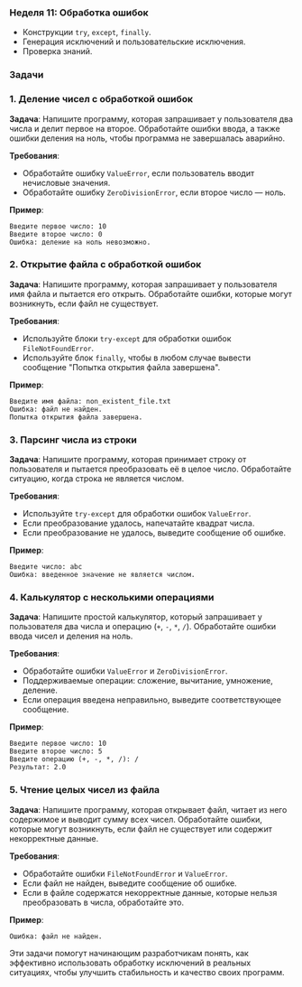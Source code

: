 ### Неделя 11: Обработка ошибок
- Конструкции `try`, `except`, `finally`.
- Генерация исключений и пользовательские исключения.
- Проверка знаний.


### Задачи

### 1. Деление чисел с обработкой ошибок
**Задача**: Напишите программу, которая запрашивает у пользователя два числа и делит первое на второе. Обработайте ошибки ввода, а также ошибки деления на ноль, чтобы программа не завершалась аварийно.

**Требования**:
- Обработайте ошибку `ValueError`, если пользователь вводит нечисловые значения.
- Обработайте ошибку `ZeroDivisionError`, если второе число — ноль.

**Пример**:
```
Введите первое число: 10
Введите второе число: 0
Ошибка: деление на ноль невозможно.
```

### 2. Открытие файла с обработкой ошибок
**Задача**: Напишите программу, которая запрашивает у пользователя имя файла и пытается его открыть. Обработайте ошибки, которые могут возникнуть, если файл не существует.

**Требования**:
- Используйте блоки `try-except` для обработки ошибок `FileNotFoundError`.
- Используйте блок `finally`, чтобы в любом случае вывести сообщение "Попытка открытия файла завершена".

**Пример**:
```
Введите имя файла: non_existent_file.txt
Ошибка: файл не найден.
Попытка открытия файла завершена.
```

### 3. Парсинг числа из строки
**Задача**: Напишите программу, которая принимает строку от пользователя и пытается преобразовать её в целое число. Обработайте ситуацию, когда строка не является числом.

**Требования**:
- Используйте `try-except` для обработки ошибок `ValueError`.
- Если преобразование удалось, напечатайте квадрат числа.
- Если преобразование не удалось, выведите сообщение об ошибке.

**Пример**:
```
Введите число: abc
Ошибка: введенное значение не является числом.
```

### 4. Калькулятор с несколькими операциями
**Задача**: Напишите простой калькулятор, который запрашивает у пользователя два числа и операцию (`+`, `-`, `*`, `/`). Обработайте ошибки ввода чисел и деления на ноль.

**Требования**:
- Обработайте ошибки `ValueError` и `ZeroDivisionError`.
- Поддерживаемые операции: сложение, вычитание, умножение, деление.
- Если операция введена неправильно, выведите соответствующее сообщение.

**Пример**:
```
Введите первое число: 10
Введите второе число: 5
Введите операцию (+, -, *, /): /
Результат: 2.0
```

### 5. Чтение целых чисел из файла
**Задача**: Напишите программу, которая открывает файл, читает из него содержимое и выводит сумму всех чисел. Обработайте ошибки, которые могут возникнуть, если файл не существует или содержит некорректные данные.

**Требования**:
- Обработайте ошибки `FileNotFoundError` и `ValueError`.
- Если файл не найден, выведите сообщение об ошибке.
- Если в файле содержатся некорректные данные, которые нельзя преобразовать в числа, обработайте это.

**Пример**:
```
Ошибка: файл не найден.
```

Эти задачи помогут начинающим разработчикам понять, как эффективно использовать обработку исключений в реальных ситуациях, чтобы улучшить стабильность и качество своих программ.
